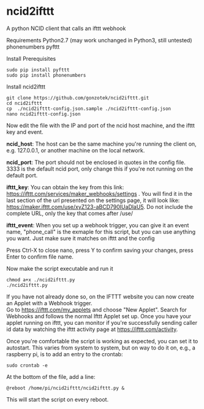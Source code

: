 # ncid2ifttt
A python NCID client that calls an ifttt webhook

Requirements
Python2.7 (may work unchanged in Python3, still untested)
phonenumbers
pyfttt

Install Prerequisites 
```shell
sudo pip install pyfttt
sudo pip install phonenumbers
```
Install ncid2ifttt
```shell
git clone https://github.com/gonzotek/ncid2ifttt.git
cd ncid2ifttt
cp  ./ncid2ifttt-config.json.sample ./ncid2ifttt-config.json
nano ncid2ifttt-config.json
```

Now edit the file with the IP and port of the ncid host machine, and the ifttt key and event. 

**ncid_host**: The host can be the same machine you're running the client on, e.g. 127.0.0.1, or another machine on the local network.

**ncid_port**: The port should not be enclosed in quotes in the config file. 3333 is the default ncid port, only change this if you're not running on the default port.

**ifttt_key**: You can obtain the key from this link: https://ifttt.com/services/maker_webhooks/settings .  You will find it in the last section of the url presented on the settings page, it will look like: https://maker.ifttt.com/use/xyZ123-aBCD790IUaDlaU5.  Do not include the complete URL, only the key that comes after /use/

**ifttt_event**: When you set up a webhook trigger, you can give it an event name, "phone_call" is the exmaple for this script, but you can use anything you want.  Just make sure it matches on ifttt and the config

Press Ctrl-X to close nano, press Y to confirm saving your changes, press Enter to confirm file name.

Now make the script executable and run it
```shell
chmod a+x ./ncid2ifttt.py
./ncid2ifttt.py
```

If you have not already done so, on the IFTTT website you can now create an Applet with a Webhook trigger.  
Go to https://ifttt.com/my_applets and choose "New Applet".  Search for Webhooks and follows the normal Ifttt Applet set up.
Once you have your applet running on ifttt, you can monitor if you're successfully sending caller id data by watching the ifttt activity page at https://ifttt.com/activity.  

Once you're comfortable the script is working as expected, you can set it to autostart.  This varies from system to system, but on way to do it on, e.g., a raspberry pi, is to add an entry to the crontab:
```shell
sudo crontab -e
```
At the bottom of the file, add a line:
```
@reboot /home/pi/ncid2ifttt/ncid2ifttt.py &
```
This will start the script on every reboot.

